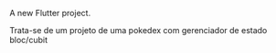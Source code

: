 

A new Flutter project.

Trata-se de um projeto de uma pokedex com gerenciador de estado bloc/cubit